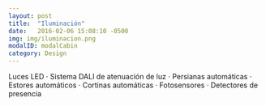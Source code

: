 ```yaml
---
layout: post
title:  "Iluminación"
date:   2016-02-06 15:08:10 -0500
img: img/iluminacion.png
modalID: modalCabin
category: Design
---
```


Luces LED ·
Sistema DALI de atenuación de luz ·
Persianas automáticas ·
Estores automáticos ·
Cortinas automáticas ·
Fotosensores ·
Detectores de presencia

